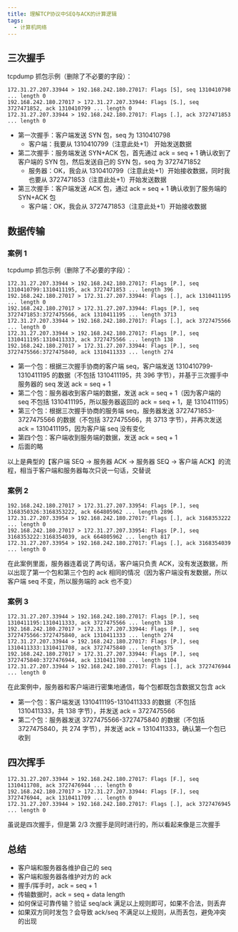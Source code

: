 ```yaml
---
title: 理解TCP协议中SEQ与ACK的计算逻辑
tags:
  - 计算机网络
---
```


## 三次握手

tcpdump 抓包示例（删除了不必要的字段）：

```
172.31.27.207.33944 > 192.168.242.180.27017: Flags [S], seq 1310410798 ... length 0
192.168.242.180.27017 > 172.31.27.207.33944: Flags [S.], seq 3727471852, ack 1310410799 ... length 0
172.31.27.207.33944 > 192.168.242.180.27017: Flags [.], ack 3727471853 ... length 0
```

- 第一次握手：客户端发送 SYN 包，seq 为 1310410798
  - 客户端：我要从 1310410799（注意此处+1） 开始发送数据
- 第二次握手：服务端发送 SYN+ACK 包，首先通过 ack = seq + 1 确认收到了客户端的 SYN 包，然后发送自己的 SYN 包，seq 为 3727471852
  - 服务器：OK，我会从 1310410799（注意此处+1）开始接收数据，同时我也要从 3727471853（注意此处+1）开始发送数据
- 第三次握手：客户端发送 ACK 包，通过 ack = seq + 1 确认收到了服务端的 SYN+ACK 包
  - 客户端：OK，我会从 3727471853（注意此处+1）开始接收数据

## 数据传输

### 案例 1

tcpdump 抓包示例（删除了不必要的字段）：

```
172.31.27.207.33944 > 192.168.242.180.27017: Flags [P.], seq 1310410799:1310411195, ack 3727471853 ... length 396
192.168.242.180.27017 > 172.31.27.207.33944: Flags [.], ack 1310411195 ... length 0
192.168.242.180.27017 > 172.31.27.207.33944: Flags [P.], seq 3727471853:3727475566, ack 1310411195 ... length 3713
172.31.27.207.33944 > 192.168.242.180.27017: Flags [.], ack 3727475566 ... length 0
172.31.27.207.33944 > 192.168.242.180.27017: Flags [P.], seq 1310411195:1310411333, ack 3727475566 ... length 138
192.168.242.180.27017 > 172.31.27.207.33944: Flags [P.], seq 3727475566:3727475840, ack 1310411333 ... length 274
```

- 第一个包：根据三次握手协商的客户端 seq，客户端发送 1310410799-1310411195 的数据（不包括 1310411195，共 396 字节），并基于三次握手中服务器的 seq 发送 ack = seq + 1
- 第二个包：服务器收到客户端的数据，发送 ack = seq + 1（因为客户端的 seq 不包括 1310411195，所以服务器返回的 ack = seq + 1，是 1310411195）
- 第三个包：根据三次握手协商的服务端 seq，服务器发送 3727471853-3727475566 的数据（不包括 3727475566，共 3713 字节），并再次发送 ack = 1310411195，因为客户端 seq 没有变化
- 第四个包：客户端收到服务端的数据，发送 ack = seq + 1
- 后面的略

以上是典型的【客户端 SEQ -> 服务器 ACK -> 服务器 SEQ -> 客户端 ACK】的流程，相当于客户端和服务器每次只说一句话，交替说

### 案例 2

```
192.168.242.180.27017 > 172.31.27.207.33954: Flags [P.], seq 3168350326:3168353222, ack 664805962 ... length 2896
172.31.27.207.33954 > 192.168.242.180.27017: Flags [.], ack 3168353222 ... length 0
192.168.242.180.27017 > 172.31.27.207.33954: Flags [P.], seq 3168353222:3168354039, ack 664805962 ... length 817
172.31.27.207.33954 > 192.168.242.180.27017: Flags [.], ack 3168354039 ... length 0
```

在此案例里面，服务器连着说了两句话，客户端只负责 ACK，没有发送数据，所以出现了第一个包和第三个包的 ack 相同的情况（因为客户端没有发数据，所以客户端 seq 不变，所以服务端的 ack 也不变）

### 案例 3

```
172.31.27.207.33944 > 192.168.242.180.27017: Flags [P.], seq 1310411195:1310411333, ack 3727475566 ... length 138
192.168.242.180.27017 > 172.31.27.207.33944: Flags [P.], seq 3727475566:3727475840, ack 1310411333 ... length 274
172.31.27.207.33944 > 192.168.242.180.27017: Flags [P.], seq 1310411333:1310411708, ack 3727475840 ... length 375
192.168.242.180.27017 > 172.31.27.207.33944: Flags [P.], seq 3727475840:3727476944, ack 1310411708 ... length 1104
172.31.27.207.33944 > 192.168.242.180.27017: Flags [.], ack 3727476944 ... length 0
```

在此案例中，服务器和客户端进行密集地通信，每个包都既包含数据又包含 ack

- 第一个包：客户端发送 1310411195-1310411333 的数据（不包括 1310411333，共 138 字节），并发送 ack = 3727475566
- 第二个包：服务器发送 3727475566-3727475840 的数据（不包括 3727475840，共 274 字节），并发送 ack = 1310411333，确认第一个包已收到

## 四次挥手

```
172.31.27.207.33944 > 192.168.242.180.27017: Flags [F.], seq 1310411708, ack 3727476944 ... length 0
192.168.242.180.27017 > 172.31.27.207.33944: Flags [F.], seq 3727476944, ack 1310411709 ... length 0
172.31.27.207.33944 > 192.168.242.180.27017: Flags [.], ack 3727476945 ... length 0
```

虽说是四次握手，但是第 2/3 次握手是同时进行的，所以看起来像是三次握手

## 总结

- 客户端和服务器各维护自己的 seq
- 客户端和服务器各维护对方的 ack
- 握手/挥手时，ack = seq + 1
- 传输数据时，ack = seq + data length
- 如何保证可靠传输？验证 seq/ack 满足以上规则即可，如果不合法，则丢弃
- 如果双方同时发包？会导致 ack/seq 不满足以上规则，从而丢包，避免冲突的出现

